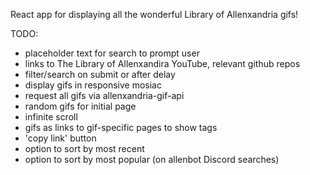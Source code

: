 React app for displaying all the wonderful Library of Allenxandria gifs!

TODO:

- placeholder text for search to prompt user
- links to The Library of Allenxandira YouTube, relevant github repos
- filter/search on submit or after delay
- display gifs in responsive mosiac
- request all gifs via allenxandria-gif-api
- random gifs for initial page
- infinite scroll
- gifs as links to gif-specific pages to show tags
- 'copy link' button
- option to sort by most recent
- option to sort by most popular (on allenbot Discord searches)